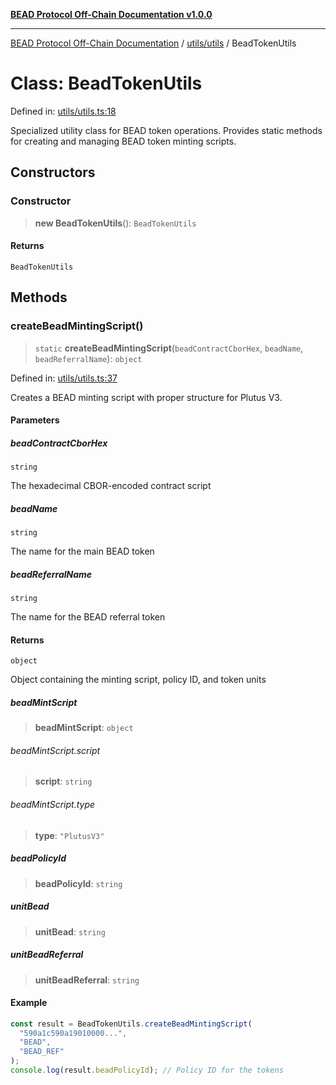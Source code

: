 [**BEAD Protocol Off-Chain Documentation v1.0.0**](../../../README.md)

***

[BEAD Protocol Off-Chain Documentation](../../../modules.md) / [utils/utils](../README.md) / BeadTokenUtils

# Class: BeadTokenUtils

Defined in: [utils/utils.ts:18](https://github.com/cmorgado/Bead-Cardano/blob/24017eb600ede1b71f111ffff6b54d88eb612b06/Aiken/bead/off-chain/utils/utils.ts#L18)

Specialized utility class for BEAD token operations.
Provides static methods for creating and managing BEAD token minting scripts.

## Constructors

### Constructor

> **new BeadTokenUtils**(): `BeadTokenUtils`

#### Returns

`BeadTokenUtils`

## Methods

### createBeadMintingScript()

> `static` **createBeadMintingScript**(`beadContractCborHex`, `beadName`, `beadReferralName`): `object`

Defined in: [utils/utils.ts:37](https://github.com/cmorgado/Bead-Cardano/blob/24017eb600ede1b71f111ffff6b54d88eb612b06/Aiken/bead/off-chain/utils/utils.ts#L37)

Creates a BEAD minting script with proper structure for Plutus V3.

#### Parameters

##### beadContractCborHex

`string`

The hexadecimal CBOR-encoded contract script

##### beadName

`string`

The name for the main BEAD token

##### beadReferralName

`string`

The name for the BEAD referral token

#### Returns

`object`

Object containing the minting script, policy ID, and token units

##### beadMintScript

> **beadMintScript**: `object`

###### beadMintScript.script

> **script**: `string`

###### beadMintScript.type

> **type**: `"PlutusV3"`

##### beadPolicyId

> **beadPolicyId**: `string`

##### unitBead

> **unitBead**: `string`

##### unitBeadReferral

> **unitBeadReferral**: `string`

#### Example

```typescript
const result = BeadTokenUtils.createBeadMintingScript(
  "590a1c590a19010000...", 
  "BEAD", 
  "BEAD_REF"
);
console.log(result.beadPolicyId); // Policy ID for the tokens
```
